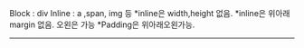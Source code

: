 Block : div 
Inline : a ,span, img 등 
*inline은 width,height 없음.
*inline은 위아래 margin 없음. 오왼은 가능
*Padding은 위아래오왼가능.
<hr>

